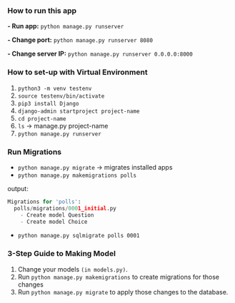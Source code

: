 ### How to run this app

**- Run app:** `python manage.py runserver`

**- Change port:** `python manage.py runserver 8080`

**- Change server IP:** `python manage.py runserver 0.0.0.0:8000`

### How to set-up with Virtual Environment

1. `python3 -m venv testenv`
2. `source testenv/bin/activate`
3. `pip3 install Django`
4. `django-admin startproject project-name`
5. `cd project-name`
6. `ls` -> manage.py project-name
7. `python manage.py runserver`

### Run Migrations

- `python manage.py migrate` -> migrates installed apps
- `python manage.py makemigrations polls`

output:

```py
Migrations for 'polls':
  polls/migrations/0001_initial.py
    - Create model Question
    - Create model Choice
```

- `python manage.py sqlmigrate polls 0001`

### 3-Step Guide to Making Model

1. Change your models `(in models.py)`.
2. Run `python manage.py makemigrations` to create migrations for those changes
3. Run `python manage.py migrate` to apply those changes to the database.
